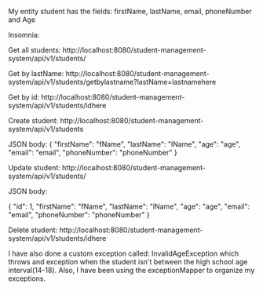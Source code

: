 My entity student has the fields:
firstName, lastName, email, phoneNumber and Age

Insomnia: 

Get all students: http://localhost:8080/student-management-system/api/v1/students/

Get by lastName: http://localhost:8080/student-management-system/api/v1/students/getbylastname?lastName=lastnamehere

Get by id: http://localhost:8080/student-management-system/api/v1/students/idhere

Create student: http://localhost:8080/student-management-system/api/v1/students

JSON body:
{
"firstName": "fName",
"lastName": "lName",
"age": "age",
"email": "email",
"phoneNumber": "phoneNumber"
}

Update student: http://localhost:8080/student-management-system/api/v1/students/

JSON body:

{
"id": 1,
"firstName": "fName",
"lastName": "lName",
"age": "age",
"email": "email",
"phoneNumber": "phoneNumber"
}

Delete student: http://localhost:8080/student-management-system/api/v1/students/idhere


I have also done a custom exception called: InvalidAgeException which throws and exception when the student isn't between the high school
age interval(14-18). Also, I have been using the exceptionMapper to organize my exceptions.



